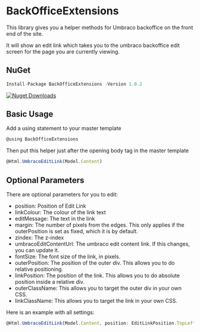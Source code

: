 # BackOfficeExtensions
This library gives you a helper methods for Umbraco backoffice on the front end of the site.

It will show an edit link which takes you to the umbraco backoffice edit screen for the page you are currently viewing.

## NuGet

```javascript
Install-Package BackOfficeExtensions -Version 1.0.2
```

[![Nuget Downloads](https://img.shields.io/nuget/dt/BackOfficeExtensions.svg)](https://www.nuget.org/packages/BackOfficeExtensions)

## Basic Usage

Add a using statement to your master template

```javascript
@using BackOfficeExtensions
```

Then put this helper just after the opening body tag in the master template

```javascript
@Html.UmbracoEditLink(Model.Content)
```

## Optional Parameters

There are optional parameters for you to edit:
- position: Position of Edit Link
- linkColour: The colour of the link text
- editMessage: The text in the link
- margin: The number of pixels from the edges. This only applies if the outerPosition is set as fixed, which it is by default.
- zindex: The z-index
- umbracoEditContentUrl: The umbraco edit content link. If this changes, you can update it.
- fontSize: The font size of the link, in pixels.
- outerPosition: The position of the outer div. This allows you to do relative positioning.
- linkPosition: The position of the link. This allows you to do absolute position inside a relative div.
- outerClassName: This allows you to target the outer div in your own CSS.
- linkClassName: This allows you to target the link in your own CSS.


Here is an example with all settings:

```javascript
@Html.UmbracoEditLink(Model.Content, position: EditLinkPosition.TopLeft, linkColour: "#00aea2", editMessage: "Edit", margin: 10, zindex: 999, umbracoEditContentUrl: "/umbraco#/content/content/edit/", fontSize: 16, outerPosition: "fixed", linkPosition: "absolute", outerClassName: "edit-link-outer", linkClassName: "edit-link-inner")
```
